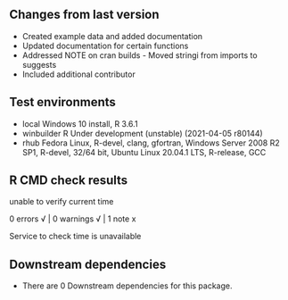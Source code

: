 ## Changes from last version
* Created example data and added documentation
* Updated documentation for certain functions
* Addressed NOTE on cran builds - Moved stringi from imports to suggests
* Included additional contributor


## Test environments

* local Windows 10 install, R 3.6.1
* winbuilder R Under development (unstable) (2021-04-05 r80144)
* rhub Fedora Linux, R-devel, clang, gfortran,
	   Windows Server 2008 R2 SP1, R-devel, 32/64 bit,
	   Ubuntu Linux 20.04.1 LTS, R-release, GCC

## R CMD check results

  unable to verify current time

0 errors √ | 0 warnings √ | 1 note x

  
Service to check time is unavailable

## Downstream dependencies

* There are 0 Downstream dependencies for this package.
